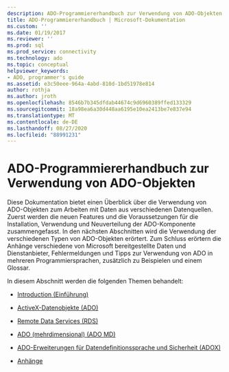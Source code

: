 ```yaml
---
description: ADO-Programmiererhandbuch zur Verwendung von ADO-Objekten
title: ADO-Programmiererhandbuch | Microsoft-Dokumentation
ms.custom: ''
ms.date: 01/19/2017
ms.reviewer: ''
ms.prod: sql
ms.prod_service: connectivity
ms.technology: ado
ms.topic: conceptual
helpviewer_keywords:
- ADO, programmer's guide
ms.assetid: e3c50eee-964a-4abd-810d-1bd51978e814
author: rothja
ms.author: jroth
ms.openlocfilehash: 8546b7b345dfdab44674c9d6960389ffed133329
ms.sourcegitcommit: 18a98ea6a30d448aa6195e10ea2413be7e837e94
ms.translationtype: MT
ms.contentlocale: de-DE
ms.lasthandoff: 08/27/2020
ms.locfileid: "88991231"
---
```

# <a name="ado-programmers-guide-for-using-ado-objects"></a>ADO-Programmiererhandbuch zur Verwendung von ADO-Objekten
Diese Dokumentation bietet einen Überblick über die Verwendung von ADO-Objekten zum Arbeiten mit Daten aus verschiedenen Datenquellen. Zuerst werden die neuen Features und die Voraussetzungen für die Installation, Verwendung und Neuverteilung der ADO-Komponente zusammengefasst. In den nächsten Abschnitten wird die Verwendung der verschiedenen Typen von ADO-Objekten erörtert. Zum Schluss erörtern die Anhänge verschiedene von Microsoft bereitgestellte Daten und Dienstanbieter, Fehlermeldungen und Tipps zur Verwendung von ADO in mehreren Programmiersprachen, zusätzlich zu Beispielen und einem Glossar.

 In diesem Abschnitt werden die folgenden Themen behandelt:

-   [Introduction (Einführung)](./ado-introduction.md)

-   [ActiveX-Datenobjekte (ADO)](./data/ado-fundamentals.md?view=sql-server-ver15)

-   [Remote Data Services (RDS)](./remote-data-service/remote-data-service-rds.md)

-   [ADO (mehrdimensional) (ADO MD)](./multidimensional/ado-multidimensional-ado-md.md)

-   [ADO-Erweiterungen für Datendefinitionssprache und Sicherheit (ADOX)](./extensions/ado-extensions-for-data-definition-language-and-security-adox.md)

-   [Anhänge](./appendixes/appendix-a-providers.md?view=sql-server-ver15)